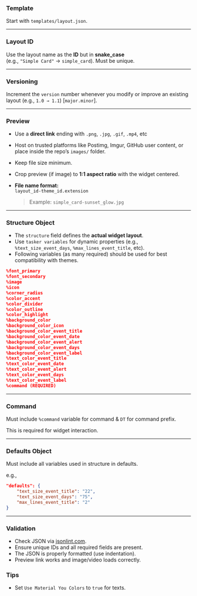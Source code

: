 ### Template
Start with `templates/layout.json`.

---

### Layout ID
Use the layout name as the **ID** but in **snake_case**  
(e.g., `"Simple Card"` → `simple_card`).
Must be unique.

---

### Versioning
Increment the `version` number whenever you modify or improve an existing layout (e.g., `1.0 → 1.1`) [`major.minor`].

---

### Preview
- Use a **direct link** ending with `.png`, `.jpg`, `.gif`, `.mp4`, etc
- Host on trusted platforms like Postimg, Imgur, GitHub user content, or place inside the repo’s `images/` folder.  
- Keep file size minimum.  
- Crop preview (if image) to **1:1 aspect ratio** with the widget centered.  
- **File name format:**  
  `layout_id-theme_id.extension`
   
  > Example: `simple_card-sunset_glow.jpg`

---

### Structure Object
- The `structure` field defines the **actual widget layout**.  
- Use `tasker variables` for dynamic properties (e.g., `%text_size_event_days`, `%max_lines_event_title`, etc).
- Following variables (as many required) should be used for best compatibility with themes.

```json
%font_primary
%font_secondary
%image
%icon
%corner_radius
%color_accent
%color_divider
%color_outline
%color_highlight
%background_color
%background_color_icon
%background_color_event_title
%background_color_event_date
%background_color_event_alert
%background_color_event_days
%background_color_event_label
%text_color_event_title
%text_color_event_date
%text_color_event_alert
%text_color_event_days
%text_color_event_label
%command (REQUIRED)
```

---

### Command
Must include `%command` variable for command & `DT` for command prefix.

This is required for widget interaction.

---

### Defaults Object
Must include all variables used in structure in defaults.

e.g.,
```json
"defaults": {
    "text_size_event_title": "22",
    "text_size_event_days": "75",
    "max_lines_event_title": "2"
}
```
---

### Validation 
  - Check JSON via [jsonlint.com](https://jsonlint.com).  
  - Ensure unique IDs and all required fields are present.
  - The JSON is properly formatted (use indentation).
  - Preview link works and image/video loads correctly.

### Tips
- Set `Use Material You Colors` to `true` for texts.
